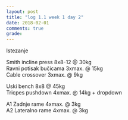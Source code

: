 ```yaml
---
layout: post
title: "log 1.1 week 1 day 2"
date: 2018-02-01
comments: true
grade:
---
```


Istezanje

Smith incline press 8x8-12 @ 30kg  
Ravni potisak bučicama 3xmax. @ 15kg  
Cable crossover 3xmax. @ 9kg  

Uski bench 8x8 @ 45kg  
Tricpes pushdown 4xmax. @ 14kg + dropdown    

A1 Zadnje rame 4xmax. @ 3kg  
A2 Lateralno rame 4xmax. @ 3kg  
